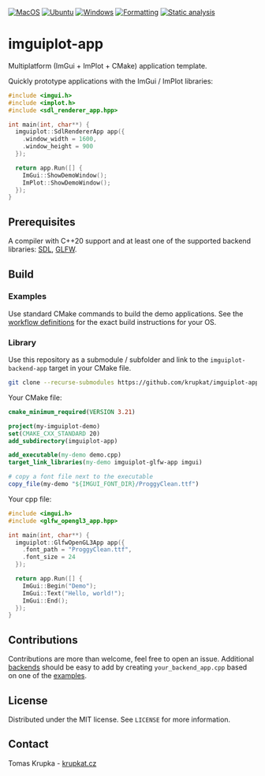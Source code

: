 [![MacOS](https://github.com/krupkat/imguiplot-app/actions/workflows/macos.yml/badge.svg)](https://github.com/krupkat/imguiplot-app/actions/workflows/macos.yml)
[![Ubuntu](https://github.com/krupkat/imguiplot-app/actions/workflows/ubuntu.yml/badge.svg)](https://github.com/krupkat/imguiplot-app/actions/workflows/ubuntu.yml)
[![Windows](https://github.com/krupkat/imguiplot-app/actions/workflows/windows.yml/badge.svg)](https://github.com/krupkat/imguiplot-app/actions/workflows/windows.yml)
[![Formatting](https://github.com/krupkat/imguiplot-app/actions/workflows/clang-format-check.yml/badge.svg)](https://github.com/krupkat/imguiplot-app/actions/workflows/clang-format-check.yml)
[![Static analysis](https://github.com/krupkat/imguiplot-app/actions/workflows/clang-tidy-check.yml/badge.svg)](https://github.com/krupkat/imguiplot-app/actions/workflows/clang-tidy-check.yml)

# imguiplot-app

Multiplatform (ImGui + ImPlot + CMake) application template.

Quickly prototype applications with the ImGui / ImPlot libraries:

```cpp
#include <imgui.h>
#include <implot.h>
#include <sdl_renderer_app.hpp>

int main(int, char**) {
  imguiplot::SdlRendererApp app({
    .window_width = 1600, 
    .window_height = 900
  });

  return app.Run([] {
    ImGui::ShowDemoWindow();
    ImPlot::ShowDemoWindow();
  });
}
```

## Prerequisites

A compiler with C++20 support and at least one of the supported backend libraries: [SDL](https://github.com/libsdl-org/SDL), [GLFW](https://github.com/glfw/glfw).

## Build

### Examples

Use standard CMake commands to build the demo applications. See the [workflow definitions](https://github.com/krupkat/imguiplot-app/tree/main/.github/workflows) for the exact build instructions for your OS.

### Library

Use this repository as a submodule / subfolder and link to the `imguiplot-backend-app` target in your CMake file.

```bash
git clone --recurse-submodules https://github.com/krupkat/imguiplot-app.git
```

Your CMake file:

```cmake
cmake_minimum_required(VERSION 3.21)

project(my-imguiplot-demo)
set(CMAKE_CXX_STANDARD 20)
add_subdirectory(imguiplot-app)

add_executable(my-demo demo.cpp)
target_link_libraries(my-demo imguiplot-glfw-app imgui)

# copy a font file next to the executable
copy_file(my-demo "${IMGUI_FONT_DIR}/ProggyClean.ttf")
```

Your cpp file:

```cpp
#include <imgui.h>
#include <glfw_opengl3_app.hpp>

int main(int, char**) {
  imguiplot::GlfwOpenGL3App app({
    .font_path = "ProggyClean.ttf",
    .font_size = 24
  });

  return app.Run([] {
    ImGui::Begin("Demo");
    ImGui::Text("Hello, world!");
    ImGui::End(); 
  });
}
```

## Contributions

Contributions are more than welcome, feel free to open an issue. Additional [backends](https://github.com/ocornut/imgui/blob/master/docs/BACKENDS.md) should be easy to add by creating `your_backend_app.cpp` based on one of the [examples](https://github.com/ocornut/imgui/tree/master/examples).

## License

Distributed under the MIT license. See `LICENSE` for more information.

## Contact

Tomas Krupka - [krupkat.cz](https://krupkat.cz)

